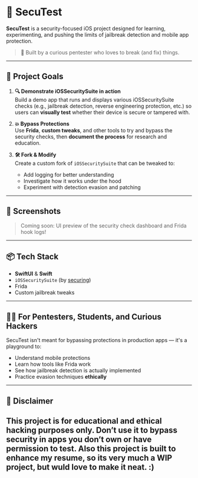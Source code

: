 # 🔐 SecuTest

**SecuTest** is a security-focused iOS project designed for learning, experimenting, and pushing the limits of jailbreak detection and mobile app protection.

> 🧪 Built by a curious pentester who loves to break (and fix) things.

---

## 🧭 Project Goals

1. **🔍 Demonstrate iOSSecuritySuite in action**  
   Build a demo app that runs and displays various iOSSecuritySuite checks (e.g., jailbreak detection, reverse engineering protection, etc.) so users can **visually test** whether their device is secure or tampered with.

2. **💥 Bypass Protections**  
   Use **Frida**, **custom tweaks**, and other tools to try and bypass the security checks, then **document the process** for research and education.

3. **🛠️ Fork & Modify**  
   Create a custom fork of `iOSSecuritySuite` that can be tweaked to:
   - Add logging for better understanding
   - Investigate how it works under the hood
   - Experiment with detection evasion and patching

---

## 📸 Screenshots

> Coming soon: UI preview of the security check dashboard and Frida hook logs!

---

## 📦 Tech Stack

- **SwiftUI** & **Swift**
- `iOSSecuritySuite` (by [securing](https://github.com/securing))
- Frida
- Custom jailbreak tweaks

---

## 👨‍💻 For Pentesters, Students, and Curious Hackers

SecuTest isn't meant for bypassing protections in production apps — it's a playground to:
- Understand mobile protections
- Learn how tools like Frida work
- See how jailbreak detection is actually implemented
- Practice evasion techniques **ethically**

---

## 🚧 Disclaimer

This project is for **educational and ethical hacking** purposes only. Don’t use it to bypass security in apps you don’t own or have permission to test.
Also this project is built to enhance my resume, so its very much a **WIP** project, but wuld love to make it neat. :)
---
